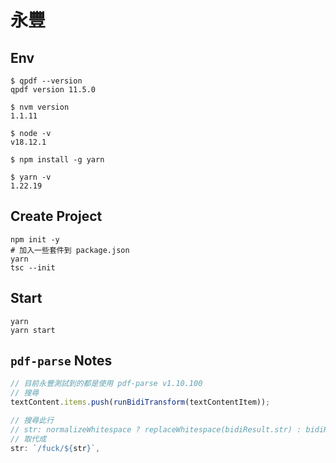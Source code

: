 # 永豐

## Env

```
$ qpdf --version
qpdf version 11.5.0

$ nvm version
1.1.11

$ node -v
v18.12.1

$ npm install -g yarn

$ yarn -v
1.22.19
```

## Create Project

```
npm init -y
# 加入一些套件到 package.json
yarn
tsc --init
```

## Start

```
yarn
yarn start
```

## `pdf-parse` Notes

```js
// 目前永豐測試到的都是使用 pdf-parse v1.10.100
// 搜尋
textContent.items.push(runBidiTransform(textContentItem));

// 搜尋此行
// str: normalizeWhitespace ? replaceWhitespace(bidiResult.str) : bidiResult.str,
// 取代成
str: `/fuck/${str}`,
```




